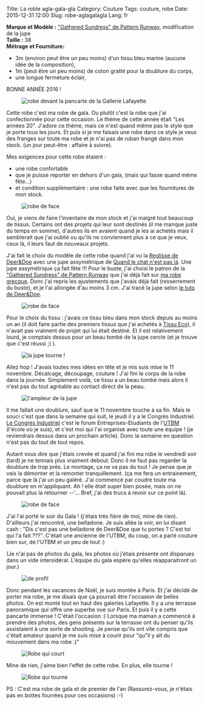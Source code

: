 Title: La roble agla-gala-gla
Category: Couture
Tags: couture, robe
Date: 2015-12-31 12:00
Slug: robe-aglagalagla
Lang: fr

**Marque et Modèle :** ["Gathered Sundress" de Pattern Runway](http://patternrunway.com/shop/gathered-sundress-pattern/), modification de la jupe<br>
**Taille :** 38 <br>
**Métrage et Fourniture:** <br>
- 3m (environ peut être un peu moins) d'un tissu bleu marine (aucune idée de la composition),<br>
- 1m (peut être un peu moins) de coton gratté pour la doublure du corps,<br>
- une longue fermeture éclair, <br>


BONNE ANNÉE 2016 ! 

<figure>
	<img src="images/robeaglaLafayette.JPG" alt="robe devant la pancarte de la Gallerie Lafayette">
</figure>


Cette robe c'est ma robe de gala. Ou plutôt c'est la robe que j'ai confectionnée pour cette occasion. 
Le thème de cette année était "Les années 20". J'adore ce thème, mais ce n'est quand même pas le style que je porte tous les jours. Et puis si je me faisais une robe dans ce style je veux des franges sur toute ma robe et je n'ai pas de ruban frangé dans mon stock. (un jour peut-être : affaire à suivre). 

Mes exigences pour cette robe étaient :<br>
- une robe confortable <br>
- que je puisse reporter en dehors d'un gala, (mais qui fasse quand même fête...) <br>
- et condition supplémentaire :  une robe faite avec que les fournitures de mon stock.<br>

<figure>
	<img src="images/robeagla1.JPG" alt="robe de face">
</figure>

Oui, je viens de faire l'inventaire de mon stock et j'ai malgré tout beaucoup de tissus. Certains ont des projets qui leur sont destinés (il me manque juste du temps en somme), d'autres ils en avaient quand je les ai achetés mais il semblerait que j'ai oublié ou qu'ils ne conviennent plus à ce que je veux, ceux là, il leurs faut de nouveaux projets. 

J'ai fait le choix du modèle de cette robe quand j'ai vu la [Reglisse de Deer&Doe](http://boutique.deer-and-doe.fr/robe-reglisse.html) avec une jupe assymétrique de [Quand le chat n'est pas là](http://lamiphoque.canalblog.com/archives/2015/11/11/32896153.html). Une jupe assymétrique ça fait fête !!! 
Pour le buste, j'ai choisi le patron de la ["Gathered Sundress" de Pattern Runway](http://patternrunway.com/shop/gathered-sundress-pattern/) que j'ai déjà fait sur [ma robe grecque](http://mllecarnot.org/robe-grecque.html). Donc j'ai repris les ajustements que j'avais déjà fait (resserrement du buste), et je l'ai allongée d'au moins 3 cm.
J'ai tracé la jupe selon [le tuto de Deer&Doe](http://blog.deer-and-doe.fr/2556-reglisse-sew-along-creer-une-jupe-asymetrique/).


<figure>
	<img src="images/robeaglaLafayette1.JPG" alt="robe de face">
</figure>

Pour le choix du tissu : j'avais ce tissu bleu dans mon stock depuis au moins un an (il doit faire partie des premiers tissus que j'ai achetés à [Tissu Eco](http://www.tissu-eco.com/)), il n'avait pas vraiment de projet qui lui était destiné. Et il est relativement lourd, je comptais dessus pour un beau tombé de la jupe cercle (et je trouve que c'est réussi ;) ).


<figure>
	<img src="images/robeaglaTourne0.JPG" alt="la jupe tourne !">
</figure>

Allez hop ! J'avais toutes mes idées en tête et je mis suis mise le 11 novembre. Décalcage, découpage, couture ! J'ai fini le corps de la robe dans la journée.
Simplement voilà, ce tissu a un beau tombé mais alors il n'est pas du tout agréable au contact direct de la peau. 

<figure>
	<img src="images/robeaglaAmpleur.JPG" alt="l'ampleur de la jupe">
</figure>

Il me fallait une doublure, sauf que le 11 novembre touche à sa fin. 
Mais le souci c'est que dans la semaine qui suit, le jeudi il y a le Congrès Industriel. [Le Congrès Industriel](https://ae.utbm.fr/congres/) c'est le forum Entreprises-Etudiants de l'[UTBM](https://www.utbm.fr/) (l'école où je suis), et c'est moi qui l'ai organisé avec toute une équipe ! (je reviendrais dessus dans un prochain article). Donc la semaine en question n'est pas du tout de tout repos. 

Autant vous dire que j'étais crevée et quand j'ai fini ma robe le vendredi soir (tard) je ne tennais plus vraiment debout. Donc il ne faut pas regarder la doublure de trop près. Le montage, ça ne va pas du tout ! Je pense que je vais la démonter et la remonter tranquillement. (ça me fera un entrainement, parce que là j'ai un peu galéré. J'ai commencé par coudre toute ma doublure en m'appliquant. Ah ! elle était super bien posée, mais on ne pouvait plus la retourner --'... Bref, j'ai des trucs à revoir sur ce point là).

<figure>
	<img src="images/robeaglaLafayette2.JPG" alt="robe de face">
</figure>

J'ai l'ai porté le soir du Gala ! (j'étais très fière de moi, mine de rien). 
D'ailleurs j'ai rencontré, une belladone. Je suis allée la voir, en lui disant cash : "Dis c'est pas une belladone de Deer&Doe que tu portes ? C'est toi qui l'a fait ???". C'était une ancienne de l'UTBM, du coup, on a parlé couture bien sur, de l'UTBM et un peu de tout :)

(Je n'ai pas de photos du gala, les photos où j'étais présente ont disparues dans un vide intersidéral. L'équipe du gala espère qu'elles réapparaitront un jour.)


<figure>
	<img src="images/robeaglaProfil.JPG" alt="de profil">
</figure>

Donc pendant les vacances de Noël, je suis montée à Paris. Et j'ai décidé de porter ma robe, je me disais que ça pourrait être l'occasion de belles photos. 
On est monté tout en haut des galeries Lafayette. Il y a une terrasse panoramique qui offre une superbe vue sur Paris. 
Et puis il y a cette pancarte immense ! C'était l'occasion :)
Lorsque ma maman a commencé à prendre des photos, des gens présents sur la terrasse ont du penser qu'ils assistaient à une sorte de shooting. Je pense qu'ils ont vite compris que c'était amateur quand je me suis mise à courir pour "qu"il y ait du mouvement dans ma robe :)"

<figure>
	<img src="images/robeaglaCours.JPG" alt="Robe qui court">
</figure>

Mine de rien, j'aime bien l'effet de cette robe. En plus, elle tourne ! 

<figure>
	<img src="images/robeaglaTourne.JPG" alt="Robe qui tourne">
</figure>

PS : C'est ma robe de gala et de premier de l'an (Rassurez-vous, je n'étais pas en bottes fourrées pour ces occasions) :-)


